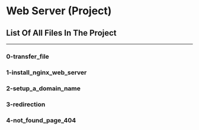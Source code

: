 # Web Server (Project)
## List Of All Files In The Project
---
### 0-transfer_file

### 1-install_nginx_web_server

### 2-setup_a_domain_name

### 3-redirection

### 4-not_found_page_404
